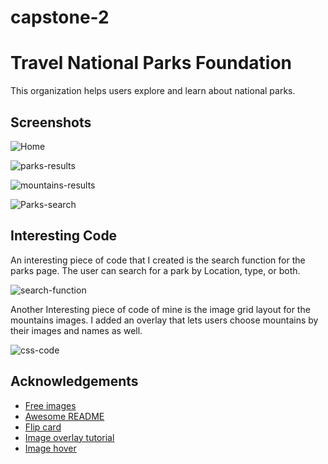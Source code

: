 # capstone-2

# Travel National Parks Foundation

This organization helps users explore and learn about national parks.


## Screenshots
![Home](https://github.com/MiaMcClure/capstone-2/assets/146772659/395d6998-aaf2-4729-a447-706594edc192)


![parks-results](https://github.com/MiaMcClure/capstone-2/assets/146772659/221bb533-698b-4fdd-91eb-327ac4892976)

![mountains-results](https://github.com/MiaMcClure/capstone-2/assets/146772659/99ba1aba-c8a9-49d7-8018-58b44a8370ec)

![Parks-search](https://github.com/MiaMcClure/capstone-2/assets/146772659/66ef4f20-fe5d-487c-9b2b-83521d0d661d)




## Interesting Code

An interesting piece of code that I created is the search function for the parks page. The user can search for a park by Location, type, or both. 

![search-function](https://github.com/MiaMcClure/capstone-2/assets/146772659/99ee5cfe-5463-4bd6-ad91-dfe7887abc2b)


Another Interesting piece of code of mine is the image grid layout for the mountains images. I added an overlay that lets users choose mountains by their images and names as well.

![css-code](https://github.com/MiaMcClure/capstone-2/assets/146772659/043a639d-3c20-45cb-9345-413d27a6c38c)

## Acknowledgements

 - [Free images](https://pixabay.com/)
 - [Awesome README](https://github.com/matiassingers/awesome-readme)
 - [Flip card](https://www.youtube.com/watch?v=OV8MVmtgmoY)
 - [Image overlay tutorial](https://www.youtube.com/watch?v=yfg9ChTmuKM)
 - [Image hover](https://www.youtube.com/watch?v=tF3RE5CGt9U)
 


